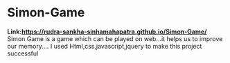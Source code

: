 # Simon-Game
**Link:https://rudra-sankha-sinhamahapatra.github.io/Simon-Game/**
Simon Game is a game which can be played on web...it helps us to improve our memory....  I used Html,css,javascript,jquery to make this project successful
